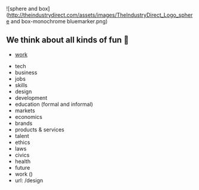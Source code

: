 ![sphere and box](http://theindustrydirect.com/assets/images/TheIndustryDirect_Logo_sphere and box-monochrome bluemarker.png)

## We think about all kinds of fun 💩
* [work](https://theindustrydirect.com/work)
+ tech
+ business
+ jobs
+ skills
+ design
+ development
+ education (formal and informal)
+ markets
+ economics
+ brands
+ products & services
+ talent
+ ethics
+ laws
+ civics
+ health
+ future
+ work ()
+ url: /design


